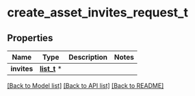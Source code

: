 # create_asset_invites_request_t

## Properties
Name | Type | Description | Notes
------------ | ------------- | ------------- | -------------
**invites** | [**list_t**](create_asset_invites_request_item.md) \* |  | 

[[Back to Model list]](../README.md#documentation-for-models) [[Back to API list]](../README.md#documentation-for-api-endpoints) [[Back to README]](../README.md)


